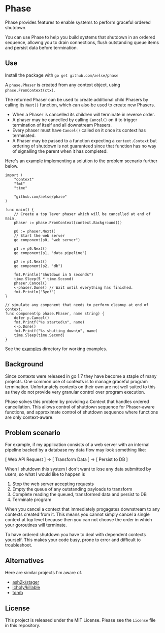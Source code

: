 # Phase

Phase provides features to enable systems to perform graceful ordered shutdown.

You can use Phase to help you build systems that shutdown in an ordered sequence,
allowng you to drain connections, flush outstanding queue items and persist
data before termination.

## Use

Install the package with `go get github.com/aelse/phase`

A `phase.Phaser` is created from any context object, using `phase.FromContext(ctx)`.

The returned Phaser can be used to create additional child Phasers by calling its `Next()` function, which can also be used to create new Phasers.

* When a Phaser is cancelled its children will terminate in reverse order.
* A phaser may be cancelled by calling `Cancel()` on it to trigger termination of itself and all downstream Phasers.
* Every phaser must have `Cancel()` called on it once its context has terminated.
* A Phaser may be passed to a function expecting a `context.Context` but ordering of shutdown is not guaranteed since that function has no way of signalling the parent when it has completed.

Here's an example implementing a solution to the problem scenario further below.

```
import (
	"context"
	"fmt"
	"time"

	"github.com/aelse/phase"
)

func main() {
	// Create a top lever phaser which will be cancelled at end of main.
	phaser := phase.FromContext(context.Background())

	p0 := phaser.Next()
	// Start the web server
	go component(p0, "web server")

	p1 := p0.Next()
	go component(p1, "data pipeline")

	p2 := p1.Next()
	go component(p2, "db")

	fmt.Println("Shutdown in 5 seconds")
	time.Sleep(5 * time.Second)
	phaser.Cancel()
	<-phaser.Done() // Wait until everything has finished.
	fmt.Println("Bye!")
}

// simulate any component that needs to perform cleanup at end of context.
func component(p phase.Phaser, name string) {
	defer p.Cancel()
	fmt.Printf("%s started\n", name)
	<-p.Done()
	fmt.Printf("%s shutting down\n", name)
	time.Sleep(time.Second)
}
```

See the [examples](./examples/) directory for working examples.


## Background

Since contexts were released in go 1.7 they have become a staple of many projects.
One common use of contexts is to manage graceful program termination. Unfortunately
contexts on their own are not well suited to this as they do not provide very
granular control over program execution.

Phase solves this problem by providing a Context that handles ordered cancellation.
This allows control of shutdown sequence for Phaser-aware functions, and approximate control of shutdown sequence where functions are only context-aware.

## Problem scenario

For example, if my application consists of a web server with an internal pipeline
backed by a database my data flow may look something like:

[ Web API Request ] -> [ Transform Data ] -> [ Persist to DB ]

When I shutdown this system I don't want to lose any data submitted by users, so
what I would like to happen is

1. Stop the web server accepting requests
2. Empty the queue of any outstanding payloads to transform
3. Complete reading the queued, transformed data and persist to DB
4. Terminate program

When you cancel a context that immediately progagates downstream to any contexts
created from it.
This means you cannot simply cancel a single context at top level because then
you can not choose the order in which your goroutines will terminate.

To have ordered shutdown you have to deal with dependent contexts yourself.
This makes your code busy, prone to error and difficult to troubleshoot.

## Alternatives

Here are similar projects I'm aware of.

* [ash2k/stager](https://github.com/ash2k/stager)
* [icholy/killable](https://github.com/icholy/killable)
* [tomb](https://gopkg.in/tomb.v1)

## License

This project is released under the MIT License. Please see the `License` file in this repository.

